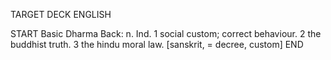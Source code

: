 TARGET DECK
ENGLISH

START
Basic
Dharma
Back: n. Ind. 1 social custom; correct behaviour. 2 the buddhist truth. 3 the hindu moral law. [sanskrit, = decree, custom]
END
